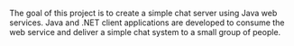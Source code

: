 The goal of this project is to create a simple chat server using Java web services. Java and .NET client applications are developed to consume the web service and deliver a simple chat system to a small group of people.